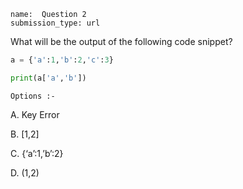 ```ngMeta
name:  Question 2 
submission_type: url
```

What will be the output of the following code snippet?

```python
a = {'a':1,'b':2,'c':3}

print(a['a','b'])
 ```

`Options :- `

A. 	Key Error

B. 	[1,2]

C. 	{‘a’:1,’b’:2}

D. 	(1,2)


